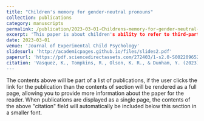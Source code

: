 ```yaml
---
title: "Children's memory for gender-neutral pronouns"
collection: publications
category: manuscripts
permalink: /publication/2023-03-01-Childrens-memory-for-gender-neutral-pronouns
excerpt: 'This paper is about children's ability to refer to third-parties with the gender-neutral "they"'
date: 2023-03-01
venue: 'Journal of Experimental Child Psychology'
slidesurl: 'http://academicpages.github.io/files/slides2.pdf'
paperurl: 'https://pdf.sciencedirectassets.com/272403/1-s2.0-S0022096522X0012X/1-s2.0-S0022096522002181/am.pdf?X-Amz-Security-Token=IQoJb3JpZ2luX2VjEJn%2F%2F%2F%2F%2F%2F%2F%2F%2F%2FwEaCXVzLWVhc3QtMSJGMEQCIHz91Cxd6svcGmq3rP9si9QTLrKz2gYYb5j4DTat6nXAAiAo1855Ie%2BdI4IspGZBFmMKWk3ZGTZKM5b5oM7X8C1X6CqxBQhhEAUaDDA1OTAwMzU0Njg2NSIMI6k5uYU5GR6QTZiPKo4FDS53Fvnx%2Fj1LyPEx6D74wY9dwY%2BrPKuwh7FEJzNipnKHygXMxnEBQNnlgY2BCmekxQU4jqOqnUm%2Bra%2BdR%2FwqGWROo2WZWXkX5zTURhjjYLOpW%2BZQLk%2B2TIusWRrOJgFoK11t17QOtaqw7EivA4PN6YM7co4%2FasofuvyrY9TCnW4NDe1mxp2EeW%2BTx70QqqEqQ4WFJ8IXB8SGSVuNKVwv7Tebyyzl7yjDz0l14G4yxG2WqHQ0Z4Z%2BW6jwjMY1tJaqtdHyrc6tBA4RcixO%2BrWntlSvzmAiqBXaXzkd%2FigX%2FMv5M7WN8ddTLHHU1nKvZ58pyFfq8MK2i1XTzUQYsmWc1DZd29Pd3M%2FZU%2FOx8HDI9CjbwYXkbb5h0DB0oU1VyhYarcpQtCmZwK%2F%2B069B1gHGLNjL24AdeCYbyaLy9%2FjoODfFBuEpq5%2FXBF4osQtQFl%2FhsZE%2B0D40plLi64Q1hqZJdWnbovSEharEow2ZAyIYL5Yk4V3pph%2BMKPG%2BNTl%2FIAdGCJ3oyPF4hsB%2B285YWAnEmrbhYFXrnF4ryDaP6MWvSfPr7o1fJ%2Fhe4S4FTUEGWrWrQmgAHqbjL89WNJkdYuzL2EwJtNWkFiT64fYRolWSnhY8YWwwA4EcQ4%2FAlQkyWNRT8aPziP%2FCKsWBZoXVZKaypGyrwUs%2BmiolqOhpofgwN5WZXt85jsUHe6aYYlRqaUdBuBdHrWUJIZCvRxeMEFddAtjtF5PRUZ6AqZqbddXVL0C3M5dAaf4O59NMuISvK4WgH0TP3OVf5J4hnOOJe3mfVIx4efL97clwQBj2%2FTPrI0Ney%2BkWkjFmI6vPNEbTO0OzZkZ%2FjsDMCYW3vO5ufOxsZA6smTU8Sgnn7Tz9KXzjMJjL18EGOrIBwaMovakXYJK%2F5%2BDKUjB2Npkjq02%2B7tflQWxCus4gPb4vXnI1ztArnBSE2v9eJzyFAgxDVmLiE5bWxdWhYKrj1lMaVXQefzn2gRVsemkbPp%2BK%2FpbiRwhQ9rY%2BgX9EsQ0TqpKxtUSNmdZcj3dGQ%2FgJ7lQhWMw2HLhL4QOuphMczCjQVPtqF72BtXEvrrW1ICElphZ42IGnvyP8OIOy8hOQTEtNny%2F7LbW%2BoH7hgLWgAzHeRw%3D%3D&X-Amz-Algorithm=AWS4-HMAC-SHA256&X-Amz-Date=20250527T170232Z&X-Amz-SignedHeaders=host&X-Amz-Expires=300&X-Amz-Credential=ASIAQ3PHCVTY7HE7I5FZ%2F20250527%2Fus-east-1%2Fs3%2Faws4_request&X-Amz-Signature=2f8c7868e68ede1b410d3fc6bc7d99133a1ec450a36388ccc072c5cbb94c4189&hash=b42003a3dcfa1ab0583b43f3670e37c071f544fec7c5201f3597e20dd271f32f&host=68042c943591013ac2b2430a89b270f6af2c76d8dfd086a07176afe7c76c2c61&pii=S0022096522002181&tid=pdf-941fc9bc-4bf6-4222-9908-bf1b0910d10d&sid=759230246bf4b44d8d284a570cfef98d7556gxrqa&type=client'
citation: 'Vasquez, K., Tompkins, R., Olson, K. R., & Dunham, Y. (2023). 
---
```


The contents above will be part of a list of publications, if the user clicks the link for the publication than the contents of section will be rendered as a full page, allowing you to provide more information about the paper for the reader. When publications are displayed as a single page, the contents of the above "citation" field will automatically be included below this section in a smaller font.
